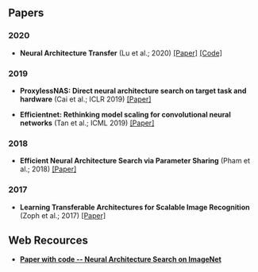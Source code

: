 

## Papers

### 2020

* **Neural Architecture Transfer** (Lu et al.; 2020) [[Paper]](https://arxiv.org/abs/2005.05859) [[Code]](https://github.com/human-analysis/neural-architecture-transfer)

### 2019

* **ProxylessNAS: Direct neural architecture search on target task and hardware** (Cai et al.; ICLR 2019) [[Paper]](https://arxiv.org/abs/1812.00332)

* **Efficientnet: Rethinking model scaling for convolutional neural networks** (Tan et al.; ICML 2019) [[Paper]](https://arxiv.org/abs/1905.11946)

### 2018

* **Efficient Neural Architecture Search via Parameter Sharing** (Pham et al.; 2018) [[Paper]](https://arxiv.org/abs/1802.03268)

### 2017

* **Learning Transferable Architectures for Scalable Image Recognition** (Zoph et al.; 2017) [[Paper]](https://arxiv.org/abs/1707.07012)


## Web Recources

* [**Paper with code -- Neural Architecture Search on ImageNet**](https://paperswithcode.com/sota/neural-architecture-search-on-imagenet)